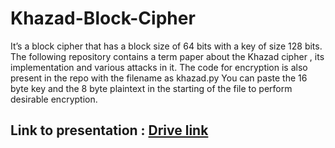 # Khazad-Block-Cipher
It’s a block cipher that has a block size of 64 bits with a key of size 128 bits.
The following repository contains a term paper about the Khazad cipher , its implementation and various attacks in it.
The code for encryption is also present in the repo with the filename as khazad.py
You can paste the 16 byte key and the 8 byte plaintext in the starting of the file to perform desirable encryption.
## Link to presentation : [Drive link](https://drive.google.com/file/d/17cv5iZmk2rQYRP2kOM700psrQP5o185B/view?usp=sharing)
